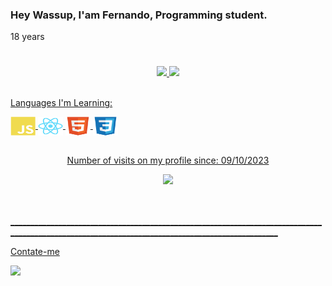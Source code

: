 ### Hey Wassup, I'am Fernando, Programming student.
18 years
 #
 <div align="center">
  <a href="https://github.com/FernandoFonseca2005">
  <img height="150em" src="https://github-readme-stats.vercel.app/api?username=FernandoFonseca2005&show_icons=true&theme=dark&include_all_commits=true&count_private=true"/>
  <img height="130em" src="https://github-readme-stats.vercel.app/api/top-langs/?username=FernandoFonseca2005&layout=compact&langs_count=7&theme=dark"/>
</div>
  <div style="display: inline_block"><br>
   <p>Languages I'm Learning:</p> 
  <img align="center" alt="Nando-Js" height="30" width="40" src="https://raw.githubusercontent.com/devicons/devicon/master/icons/javascript/javascript-plain.svg">
  <img align="center" alt="Nando-React" height="30" width="40" src="https://raw.githubusercontent.com/devicons/devicon/master/icons/react/react-original.svg">
  <img align="center" alt="Nando-HTML" height="30" width="40" src="https://raw.githubusercontent.com/devicons/devicon/master/icons/html5/html5-original.svg">
  <img align="center" alt="Nando-CSS" height="30" width="40" src="https://raw.githubusercontent.com/devicons/devicon/master/icons/css3/css3-original.svg">
</div>
 <br>
<p align="center"> Number of visits on my profile since: 09/10/2023 </p>
<p align="center">   <img alingn="center" src="https://profile-counter.glitch.me/FernandoFonseca2005/count.svg" /></p>
 <br>
 <div>
  <br>
  _________________________________________________________________________________________________________________________________________________
  <p> Contate-me </p> 
  <a href="https://www.instagram.com/staid.nando/" target="_blank"><img src="https://img.shields.io/badge/-Instagram-%23E4405F?style=for-the-badge&logo=instagram&logoColor=white" target="_blank"></a>
